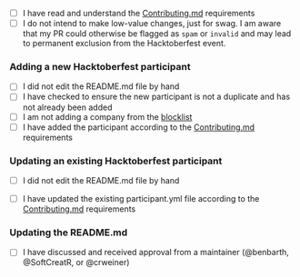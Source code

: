 - [ ] I have read and understand the [Contributing.md](../blob/master/CONTRIBUTING.md) requirements
- [ ] I do not intend to make low-value changes, just for swag. I am aware that my PR could otherwise be flagged as `spam` or `invalid` and may lead to permanent exclusion from the Hacktoberfest event.

### Adding a new Hacktoberfest participant

- [ ] I did not edit the README.md file by hand
- [ ] I have checked to ensure the new participant is not a duplicate and has not already been added
- [ ] I am not adding a company from the [blocklist](../blob/master/.gitignore)
- [ ] I have added the participant according to the [Contributing.md](../blob/master/CONTRIBUTING.md) requirements

### Updating an existing Hacktoberfest participant

- [ ] I did not edit the README.md file by hand
- [ ] I have updated the existing participant.yml file according to the [Contributing.md](../blob/master/CONTRIBUTING.md) requirements


### Updating the README.md

- [ ] I have discussed and received approval from a maintainer (@benbarth, @SoftCreatR, or @crweiner)
